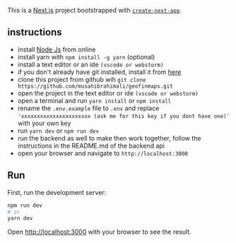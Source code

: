This is a [Next.js](https://nextjs.org/) project bootstrapped with [`create-next-app`](https://github.com/vercel/next.js/tree/canary/packages/create-next-app).

## instructions
- install [Node Js](https://nodejs.org/en/download/) from online
- install yarn with `npm install -g yarn` (optional)
- install a text editor or an ide `(vscode or webstorm)`
- if you don't already have git installed, install it from [here](https://git-scm.com/downloads)
- clone this project from github wih `git clone https://github.com/musahibrahimali/geofinmaps.git`
- open the project in the text editor or ide `(vscode or webstorm)`
- open a terminal and run `yarn install` or `npm install`
- rename the `.env.example` file to `.env` and replace `'xxxxxxxxxxxxxxxxxxxxxx (ask me for this key if you dont have one)'` with your own key
- run `yarn dev` or `npm run dev` 
- run the backend as well to make then work together, follow the instructions in the README.md of the backend api
- open your browser and navigate to `http://localhost:3000`


## Run

First, run the development server:

```bash
npm run dev
# or
yarn dev
```

Open [http://localhost:3000](http://localhost:3000) with your browser to see the result.
